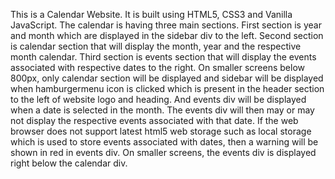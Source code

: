 This is a Calendar Website.
It is built using HTML5, CSS3 and Vanilla JavaScript.
The calendar is having three main sections.
First section is year and month which are displayed in the sidebar div to the left.
Second section is calendar section that will display the month, year and the respective month calendar.
Third section is events section that will display the events associated with respective dates to the right.
On smaller screens below 800px, only calendar section will be displayed and sidebar will be displayed when hamburgermenu icon is clicked which is present in the header section to the left of website logo and heading.
And events div will be displayed when a date is selected in the month.
The events div will then may or may not display the respective events associated with that date.
If the web browser does not support latest html5 web storage such as local storage which is used to store events associated with dates, then a warning will be shown in red in events div.
On smaller screens, the events div is displayed right below the calendar div.
